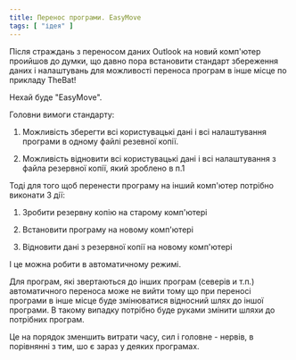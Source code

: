 ```yaml
---
title: Перенос програми. EasyMove
tags: [ "ідея" ]
---
```


Після страждань з переносом даних Outlook на новий комп'ютер проийшов до думки, що
давно пора встановити стандарт збереження даних і налаштувань для можливості переноса програм в інше місце по прикладу TheBat!

Нехай буде "EasyMоve".

Головни вимоги стандарту:

1. Можливість зберегти всі користувацькі дані і всі налаштування програми в одному файлі резевної копії.

2. Можливість відновити всі користувацькі дані і всі налаштування з файла резервної копії, який зроблено в п.1


Тоді для того щоб перенести програму на інший комп'ютер потрібно виконати 3 дії:

1. Зробити резервну копію на старому комп'ютері

2. Встановити програму на новому комп'ютері 

3. Відновити дані з резервної копії на новому комп'ютері 

І це можна робити в автоматичному режимі.

Для програм, які звертаються до інших програм (северів и т.п.) автоматичного переноса може не вийти тому що при переносі програми в інше місце
буде змінюватися відносний шлях до іншої програми.
В такому випадку потрібно буде руками змінити шляхи до потрібних програм. 

Це на порядок зменшить витрати часу, сил і головне - нервів, в порівнянні з тим, шо є зараз у деяких програмах.